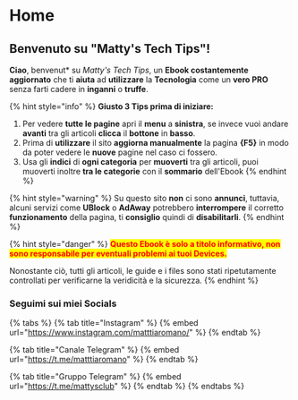 # Home

## Benvenuto su "Matty's Tech Tips"!

**Ciao**, benvenut\* su _Matty's Tech Tips_, un **Ebook costantemente aggiornato** che ti **aiuta** ad **utilizzare** la **Tecnologia** come un **vero PRO** senza farti cadere in **inganni** o **truffe**.

{% hint style="info" %}
**Giusto 3 Tips prima di iniziare:**

1. Per vedere **tutte le pagine** apri il **menu** a **sinistra**, se invece vuoi andare **avanti** tra gli articoli **clicca** il **bottone** in **basso**.
2. Prima di **utilizzare** il sito **aggiorna manualmente** la pagina **{F5}** in modo da poter vedere le **nuove** pagine nel caso ci fossero.
3. Usa gli **indici** di **ogni categoria** per **muoverti** tra gli articoli, puoi muoverti inoltre **tra le categorie** con il **sommario** dell'Ebook
{% endhint %}

{% hint style="warning" %}
Su questo sito **non** ci sono **annunci**, tuttavia, alcuni servizi come **UBlock** o **AdAway** potrebbero **interrompere** il corretto **funzionamento** della pagina, ti **consiglio** quindi di **disabilitarli**.
{% endhint %}

{% hint style="danger" %}
<mark style="color:red;">**Questo Ebook è solo a titolo informativo, non sono responsabile per eventuali problemi ai tuoi Devices.**</mark>

Nonostante ciò, tutti gli articoli, le guide e i files sono stati ripetutamente controllati per verificarne la veridicità e la sicurezza.
{% endhint %}

### Seguimi sui miei Socials

{% tabs %}
{% tab title="Instagram" %}
{% embed url="https://www.instagram.com/matttiaromano/" %}
{% endtab %}

{% tab title="Canale Telegram" %}
{% embed url="https://t.me/matttiaromano" %}
{% endtab %}

{% tab title="Gruppo Telegram" %}
{% embed url="https://t.me/mattysclub" %}
{% endtab %}
{% endtabs %}
